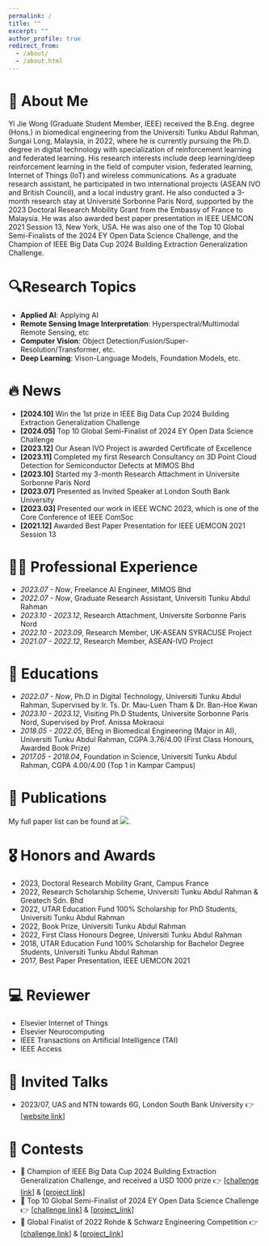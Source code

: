 ```yaml
---
permalink: /
title: ""
excerpt: ""
author_profile: true
redirect_from: 
  - /about/
  - /about.html
---
```


<span class='anchor' id='about-me'></span>

# 👋 About Me
Yi Jie Wong (Graduate Student Member, IEEE) received the B.Eng. degree (Hons.) in biomedical engineering from the Universiti Tunku Abdul Rahman, Sungai Long, Malaysia, in 2022, where he is currently pursuing the Ph.D. degree in digital technology with specialization of reinforcement learning and federated learning. His research interests include deep learning/deep reinforcement learning in the field of computer vision, federated learning, Internet of Things (IoT) and wireless communications. As a graduate research assistant, he participated in two international projects (ASEAN IVO and British Council), and a local industry grant. He also conducted a 3-month research stay at Université Sorbonne Paris Nord, supported by the 2023 Doctoral Research Mobility Grant from the Embassy of France to Malaysia. He was also awarded best paper presentation in IEEE UEMCON 2021 Session 13, New York, USA. He was also one of the Top 10 Global Semi-Finalists of the 2024 EY Open Data Science Challenge, and the Champion of IEEE Big Data Cup 2024 Building Extraction Generalization Challenge.


# 🔍Research Topics
- **Applied AI**: Applying AI
- **Remote Sensing Image Interpretation**: Hyperspectral/Multimodal Remote Sensing, etc
- **Computer Vision**: Object Detection/Fusion/Super-Resolution/Transformer, etc.
- **Deep Learning**: Vison-Language Models, Foundation Models, etc.


# 🔥 News
- **[2024.10]** Win the 1st prize in IEEE Big Data Cup 2024 Building Extraction Generalization Challenge
- **[2024.05]** Top 10 Global Semi-Finalist of 2024 EY Open Data Science Challenge
- **[2023.12]** Our Asean IVO Project is awarded Certificate of Excellence
- **[2023.11]** Completed my first Research Consultancy on 3D Point Cloud Detection for Semiconductor Defects at MIMOS Bhd
- **[2023.10]** Started my 3-month Research Attachment in Universite Sorbonne Paris Nord
- **[2023.07]** Presented as Invited Speaker at London South Bank University
- **[2023.03]** Presented our work in IEEE WCNC 2023, which is one of the Core Conference of IEEE ComSoc
- **[2021.12]** Awarded Best Paper Presentation for IEEE UEMCON 2021 Session 13


# 🧑‍🎓 Professional Experience
- *2023.07 - Now*, Freelance AI Engineer, MIMOS Bhd
- *2022.07 - Now*, Graduate Research Assistant, Universiti Tunku Abdul Rahman
- *2023.10 - 2023.12*, Research Attachment, Universite Sorbonne Paris Nord
- *2022.10 - 2023.09*, Research Member, UK-ASEAN SYRACUSE Project
- *2021.07 - 2022.12*, Research Member, ASEAN-IVO Project


# 📖 Educations
- *2022.07 - Now*, Ph.D in Digital Technology, Universiti Tunku Abdul Rahman, Supervised by Ir. Ts. Dr. Mau-Luen Tham & Dr. Ban-Hoe Kwan
- *2023.10 - 2023.12*, Visiting Ph.D Students, Universite Sorbonne Paris Nord, Supervised by Prof. Anissa Mokraoui
- *2018.05 - 2022.05*, BEng in Biomedical Engineering (Major in AI), Universiti Tunku Abdul Rahman, CGPA 3.76/4.00 (First Class Honours, Awarded Book Prize)
- *2017.05 - 2018.04*, Foundation in Science, Universiti Tunku Abdul Rahman, CGPA 4.00/4.00 (Top 1 in Kampar Campus)


# 📝 Publications 
My full paper list can be found at <a href='https://scholar.google.com/citations?user=rrm_FRQAAAAJ&hl=en'><img src="https://img.shields.io/endpoint?logo=Google%20Scholar&url=https%3A%2F%2Fcdn.jsdelivr.net%2Fgh%2Flikyoo%2Flikyoo.github.io@google-scholar-stats%2Fgs_data_shieldsio.json&labelColor=f6f6f6&color=9cf&style=flat&label=citations"></a>.


# 🎖 Honors and Awards
- 2023, Doctoral Research Mobility Grant, Campus France
- 2022, Research Scholarship Scheme, Universiti Tunku Abdul Rahman & Greatech Sdn. Bhd
- 2022, UTAR Education Fund 100% Scholarship for PhD Students, Universiti Tunku Abdul Rahman
- 2022, Book Prize, Universiti Tunku Abdul Rahman
- 2022, First Class Honours Degree, Universiti Tunku Abdul Rahman
- 2018, UTAR Education Fund 100% Scholarship for Bachelor Degree Students, Universiti Tunku Abdul Rahman
- 2017, Best Paper Presentation, IEEE UEMCON 2021


# 💻 Reviewer
- Elsevier Internet of Things
- Elsevier Neurocomputing
- IEEE Transactions on Artificial Intelligence (TAI)
- IEEE Access


# 💬 Invited Talks
- 2023/07, UAS and NTN towards 6G, London South Bank University 👉 [[website link](https://www.eventbrite.com/e/uas-and-ntn-towards-6g-tickets-653956811427?aff=oddtdtcreator)]


# 💬 Contests
- 🥇 Champion of IEEE Big Data Cup 2024 Building Extraction Generalization Challenge, and received a USD 1000 prize 👉 [[challenge link](https://www.kaggle.com/competitions/building-extraction-generalization-2024/leaderboard)] & [[project link](https://doubley-begc2024.github.io/)]
- 🌟 Top 10 Global Semi-Finalist of 2024 EY Open Data Science Challenge 👉 [[challenge link](https://challenge.ey.com/challenges/past/tropical-cyclone-damage-assessment-lrrno2xm?id=6523d842d39bfc776beadda7)] & [[project_link](https://double-y-ey-challenge-2024.github.io/)]
- 🌟 Global Finalist of 2022 Rohde & Schwarz Engineering Competition 👉 [[challenge link](https://codalab.lisn.upsaclay.fr/competitions/4142#learn_the_details)] & [[project_link](https://news.utar.edu.my/awards/2022/May/23/01/01.html#:~:text=Lee%20Kong%20Chian%20Faculty%20of%20Engineering%20%26%20Science,on%2024%20and%2025%20May%202022%20via%20online.)]


<script type="text/javascript" src="//rf.revolvermaps.com/0/0/8.js?i=54ythaxgje5&amp;m=0&amp;c=ff0000&amp;cr1=ffffff&amp;f=arial&amp;l=33" async="async"></script>
